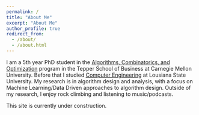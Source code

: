 ```yaml
---
permalink: /
title: "About Me"
excerpt: "About Me"
author_profile: true
redirect_from: 
  - /about/
  - /about.html
---
```


I am a 5th year PhD student in the [Algorithms, Combinatorics, and Optimization](https://aco.math.cmu.edu/) program in the Tepper School of Business at Carnegie Mellon University.  Before that I studied [Computer Engineering](https://www.lsu.edu/eng/ece/) at Lousiana State University.  My research is in algorithm design and analysis, with a focus on Machine Learning/Data Driven approaches to algorithm design.  Outside of my research, I enjoy rock climbing and listening to music/podcasts.

This site is currently under construction.
